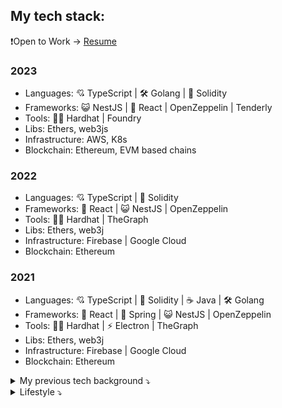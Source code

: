 ## My tech stack:

❗Open to Work -> [Resume](https://rxresu.me/drugoyzvuk/andrei-bronin)

### 2023

- Languages: 💘 TypeScript | 🛠 Golang | 💎 Solidity
- Frameworks: 😺 NestJS | 🌈 React | OpenZeppelin | Tenderly
- Tools: 👷‍♂️ Hardhat | Foundry
- Libs: Ethers, web3js
- Infrastructure: AWS, K8s
- Blockchain: Ethereum, EVM based chains
  
### 2022

- Languages: 💘 TypeScript | 💎 Solidity
- Frameworks: 🌈 React | 😺 NestJS | OpenZeppelin
- Tools: 👷‍♂️ Hardhat | TheGraph
- Libs: Ethers, web3j
- Infrastructure: Firebase | Google Cloud
- Blockchain: Ethereum

### 2021

- Languages: 💘 TypeScript | 💎 Solidity | ☕️ Java | 🛠 Golang
- Frameworks: 🌈 React | 🍃 Spring | 😺 NestJS | OpenZeppelin
- Tools: 👷‍♂️ Hardhat | ⚡️ Electron | TheGraph
- Libs: Ethers, web3j
- Infrastructure: Firebase | Google Cloud
- Blockchain: Ethereum

<details>
<summary>My previous tech background ⤵️</summary>

### 2020

- Languages: 🛠 Golang | 💘 TypeScript | 💎 Solidity | 
- Frameworks: 🌈 React | 😸 NestJS
- Tools: ⚡️ Electron
- DBs: Postgres, Firestore
- Cloud: Firebase | Google

### 2018-2019

- Languages: 🛠 Golang | 💘 TypeScript
- Frameworks: 🅰️ Angular | Ionic
- DBs: Postgres
- Tools: Kubernetes 

### 2017-2018
- Languages: 😵 C++ | 💘 TypeScript
- DBs: Postgres, MongoDB
- Cloud: Azure | IBM Bluemix

  
### 2013-2017

- Languages: 😵 C++ | 💘 TypeScript | ♦️ Ruby | 🐘 PHP
- Frameworks: 🟩 Qt | 🅰️ Angular | 
- DBs: Postgres, MySQL
- Tools: ⚡️ Electron 

### 2006-2013

- Languages: 😵 C++ | C |  🐘 PHP | ♦️ Ruby | Lua
- Frameworks: 🟩 Qt | ⚫️ Symfony | 🛤 Rails

### 2005-2007
- Languages: 🏛 Delphi | 😵 C++ | ActionScript
- Embedded: C | Asm

### 1998-2004
- Languages: 🏛 Delphi | 😵 C++

### 1994-1997
- Languages: Sinclair Basic
- XZ Spectrum

</details>

<details>
<summary>Lifestyle ⤵️</summary>
 
 
 - 👪 Family
 - 👨‍💻 Job 
 - 🥁 Gigs
 - 🍺 Parties
 - 🎮 Games
 - ✈️ Travel

</details>
